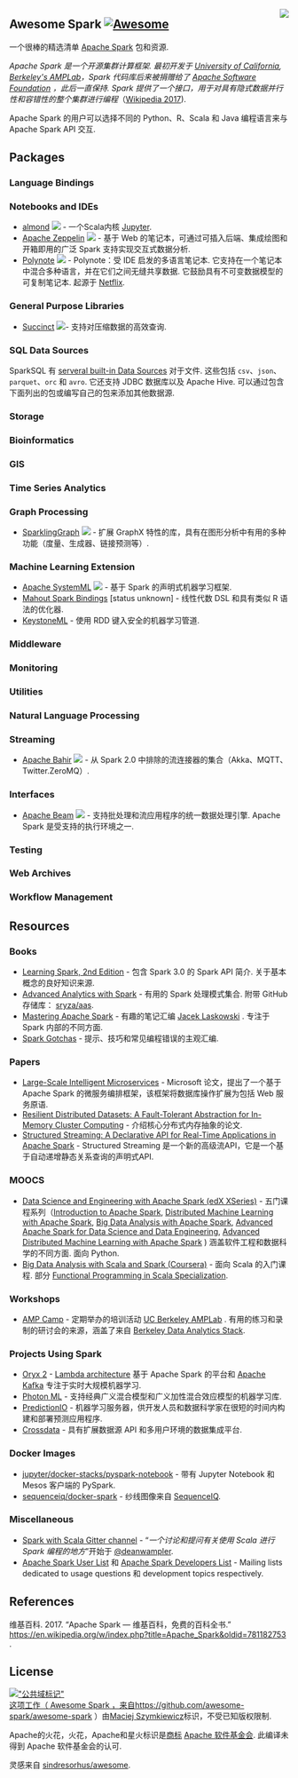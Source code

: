 <div class="github-widget" data-repo="awesome-spark/awesome-spark"></div>

[<img src="https://cdn.rawgit.com/awesome-spark/awesome-spark/f78a16db/spark-logo-trademark.svg" align="right">](https://spark.apache.org/)

## Awesome Spark [![Awesome](https://cdn.rawgit.com/sindresorhus/awesome/d7305f38d29fed78fa85652e3a63e154dd8e8829/media/badge.svg)](https://github.com/sindresorhus/awesome)

一个很棒的精选清单 [Apache Spark](https://spark.apache.org/) 包和资源.

 _Apache Spark 是一个开源集群计算框架. 最初开发于 [University of California](https://www.universityofcalifornia.edu/), [Berkeley's AMPLab](https://amplab.cs.berkeley.edu/)，Spark 代码库后来被捐赠给了 [Apache Software Foundation](https://www.apache.org/) ，此后一直保持.  Spark 提供了一个接口，用于对具有隐式数据并行性和容错性的整个集群进行编程_（[Wikipedia 2017](#wikipedia-2017)).

Apache Spark 的用户可以选择不同的 Python、R、Scala 和 Java 编程语言来与 Apache Spark API 交互.





## Packages

### Language Bindings


### Notebooks and IDEs
* [almond](https://almond.sh/) <img src="https://img.shields.io/github/last-commit/almond-sh/almond.svg"> - 一个Scala内核 [Jupyter](https://jupyter.org/).
* [Apache Zeppelin](https://zeppelin.incubator.apache.org/) <img src="https://img.shields.io/github/last-commit/apache/zeppelin.svg"> - 基于 Web 的笔记本，可通过可插入后端、集成绘图和开箱即用的广泛 Spark 支持实现交互式数据分析.
* [Polynote](https://polynote.org/)  <img src="https://img.shields.io/github/last-commit/polynote/polynote.svg">  - Polynote：受 IDE 启发的多语言笔记本. 它支持在一个笔记本中混合多种语言，并在它们之间无缝共享数据. 它鼓励具有不可变数据模型的可复制笔记本. 起源于 [Netflix](https://medium.com/netflix-techblog/open-sourcing-polynote-an-ide-inspired-polyglot-notebook-7f929d3f447).

### General Purpose Libraries

* [Succinct](http://succinct.cs.berkeley.edu/) <img src="https://img.shields.io/github/last-commit/amplab/succinct.svg">- 支持对压缩数据的高效查询.

### SQL Data Sources

SparkSQL 有 [serveral built-in Data Sources](https://spark.apache.org/docs/latest/sql-data-sources-load-save-functions.html#manually-specifying-options) 对于文件. 这些包括 `csv`、`json`、`parquet`、`orc` 和 `avro`. 它还支持 JDBC 数据库以及 Apache Hive. 可以通过包含下面列出的包或编写自己的包来添加其他数据源.


### Storage


### Bioinformatics


### GIS


### Time Series Analytics


### Graph Processing

* [SparklingGraph](http://sparkling.ml) <img src="https://img.shields.io/github/last-commit/sparkling-graph/sparkling-graph.svg"> - 扩展 GraphX 特性的库，具有在图形分析中有用的多种功能（度量、生成器、链接预测等）.

### Machine Learning Extension
* [Apache SystemML](https://systemml.apache.org/) <img src="https://img.shields.io/github/last-commit/apache/systemml.svg"> - 基于 Spark 的声明式机器学习框架.
* [Mahout Spark Bindings](https://mahout.apache.org/users/sparkbindings/home.html) \[status unknown\] - 线性代数 DSL 和具有类似 R 语法的优化器.
* [KeystoneML](http://keystone-ml.org/) - 使用 RDD 键入安全的机器学习管道.

### Middleware


### Monitoring


### Utilities


### Natural Language Processing

### Streaming

* [Apache Bahir](https://bahir.apache.org/) <img src="https://img.shields.io/github/last-commit/apache/bahir.svg"> - 从 Spark 2.0 中排除的流连接器的集合（Akka、MQTT、Twitter.ZeroMQ）.

### Interfaces

* [Apache Beam](https://beam.apache.org/) <img src="https://img.shields.io/github/last-commit/apache/beam.svg">  - 支持批处理和流应用程序的统一数据处理引擎.  Apache Spark 是受支持的执行环境之一.

### Testing


### Web Archives


### Workflow Management


## Resources

### Books

* [Learning Spark, 2nd Edition](https://www.oreilly.com/library/view/learning-spark-2nd/9781492050032/)  - 包含 Spark 3.0 的 Spark API 简介. 关于基本概念的良好知识来源.
* [Advanced Analytics with Spark](http://shop.oreilly.com/product/0636920035091.do)  - 有用的 Spark 处理模式集合. 附带 GitHub 存储库： [sryza/aas](https://github.com/sryza/aas).
* [Mastering Apache Spark](https://jaceklaskowski.gitbooks.io/mastering-apache-spark/) - 有趣的笔记汇编 [Jacek Laskowski](https://github.com/jaceklaskowski) . 专注于 Spark 内部的不同方面.
* [Spark Gotchas](https://github.com/awesome-spark/spark-gotchas) - 提示、技巧和常见编程错误的主观汇编.

### Papers

* [Large-Scale Intelligent Microservices](https://arxiv.org/pdf/2009.08044.pdf) - Microsoft 论文，提出了一个基于 Apache Spark 的微服务编排框架，该框架将数据库操作扩展为包括 Web 服务原语.
* [Resilient Distributed Datasets: A Fault-Tolerant Abstraction for In-Memory Cluster Computing](https://people.csail.mit.edu/matei/papers/2012/nsdi_spark.pdf) - 介绍核心分布式内存抽象的论文.
* [Structured Streaming: A Declarative API for Real-Time Applications in Apache Spark](https://cs.stanford.edu/~matei/papers/2018/sigmod_structured_streaming.pdf) - Structured Streaming 是一个新的高级流API，它是一个基于自动递增静态关系查询的声明式API.

### MOOCS

* [Data Science and Engineering with Apache Spark (edX XSeries)](https://www.edx.org/xseries/data-science-engineering-apache-spark) - 五门课程系列（[Introduction to Apache Spark](https://www.edx.org/course/introduction-apache-spark-uc-berkeleyx-cs105x), [Distributed Machine Learning with Apache Spark](https://www.edx.org/course/distributed-machine-learning-apache-uc-berkeleyx-cs120x), [Big Data Analysis with Apache Spark](https://www.edx.org/course/big-data-analysis-apache-spark-uc-berkeleyx-cs110x), [Advanced Apache Spark for Data Science and Data Engineering](https://www.edx.org/course/advanced-apache-spark-data-science-data-uc-berkeleyx-cs115x), [Advanced Distributed Machine Learning with Apache Spark](https://www.edx.org/course/advanced-distributed-machine-learning-uc-berkeleyx-cs125x) ) 涵盖软件工程和数据科学的不同方面. 面向 Python.
* [Big Data Analysis with Scala and Spark (Coursera)](https://www.coursera.org/learn/big-data-analysys)  - 面向 Scala 的入门课程. 部分 [Functional Programming in Scala Specialization](https://www.coursera.org/specializations/scala).

### Workshops

* [AMP Camp](http://ampcamp.berkeley.edu) - 定期举办的培训活动 [UC Berkeley AMPLab](https://amplab.cs.berkeley.edu/) . 有用的练习和录制的研讨会的来源，涵盖了来自 [Berkeley Data Analytics Stack](https://amplab.cs.berkeley.edu/software/).

### Projects Using Spark

* [Oryx 2](https://github.com/OryxProject/oryx) - [Lambda architecture](http://lambda-architecture.net/) 基于 Apache Spark 的平台和 [Apache Kafka](http://kafka.apache.org/) 专注于实时大规模机器学习.
* [Photon ML](https://github.com/linkedin/photon-ml) - 支持经典广义混合模型和广义加性混合效应模型的机器学习库.
* [PredictionIO](https://prediction.io/) - 机器学习服务器，供开发人员和数据科学家在很短的时间内构建和部署预测应用程序.
* [Crossdata](https://github.com/Stratio/Crossdata) - 具有扩展数据源 API 和多用户环境的数据集成平台.


### Docker Images

- [jupyter/docker-stacks/pyspark-notebook](https://github.com/jupyter/docker-stacks/tree/master/pyspark-notebook) - 带有 Jupyter Notebook 和 Mesos 客户端的 PySpark.
- [sequenceiq/docker-spark](https://github.com/sequenceiq/docker-spark) - 纱线图像来自 [SequenceIQ](http://www.sequenceiq.com/).

### Miscellaneous

- [Spark with Scala Gitter channel](https://gitter.im/spark-scala/Lobby) - “_一个讨论和提问有关使用 Scala 进行 Spark 编程的地方_”开始于 [@deanwampler](https://github.com/deanwampler).
- [Apache Spark User List](http://apache-spark-user-list.1001560.n3.nabble.com/) 和 [Apache Spark Developers List](http://apache-spark-developers-list.1001551.n3.nabble.com/) - Mailing lists dedicated to usage questions 和 development topics respectively.

## References

<p id="wikipedia-2017">维基百科.  2017. “Apache Spark — 维基百科，免费的百科全书.”  <a href="https://en.wikipedia.org/w/index.php?title=Apache_Spark&amp;oldid=781182753" class="uri">https://en.wikipedia.org/w/index.php?title=Apache_Spark&amp;oldid=781182753</a> .</p>

## License

<p xmlns:dct="http://purl.org/dc/terms/">
<a rel="license" href="http://creativecommons.org/publicdomain/mark/1.0/">
<img src="https://mirrors.creativecommons.org/presskit/buttons/88x31/svg/publicdomain.svg"
     样式=“边框样式：无；”  alt=&quot;公共域标记&quot; /&gt;
</a>
<br />
这项工作（ <span property="dct:title">Awesome Spark</span> ，来自<a href="https://github.com/awesome-spark/awesome-spark" rel="dct:creator">https://github.com/awesome-spark/awesome-spark</a> ）由<a href="https://github.com/zero323" rel="dct:publisher"><span property="dct:title">Maciej Szymkiewicz</span></a>标识，不受已知版权限制.
</p>

Apache的火花，火花，Apache和星火标识是<a href="https://www.apache.org/foundation/marks/">商标</a>
   <a href="http://www.apache.org">Apache 软件基金会</a>. 此编译未得到 Apache 软件基金会的认可.


灵感来自 [sindresorhus/awesome](https://github.com/sindresorhus/awesome).

